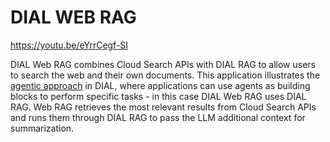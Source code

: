 # DIAL WEB RAG

https://youtu.be/eYrrCegf-SI

DIAL Web RAG combines Cloud Search APIs with DIAL RAG to allow users to search the web and their own documents.  This application illustrates the [agentic approach](/docs/platform/0.architecture-and-concepts/4.agentic-platform.md) in DIAL, where applications can use agents as building blocks to perform specific tasks - in this case DIAL Web RAG uses DIAL RAG. Web RAG retrieves the most relevant results from Cloud Search APIs and runs them through DIAL RAG to pass the LLM additional context for summarization.
